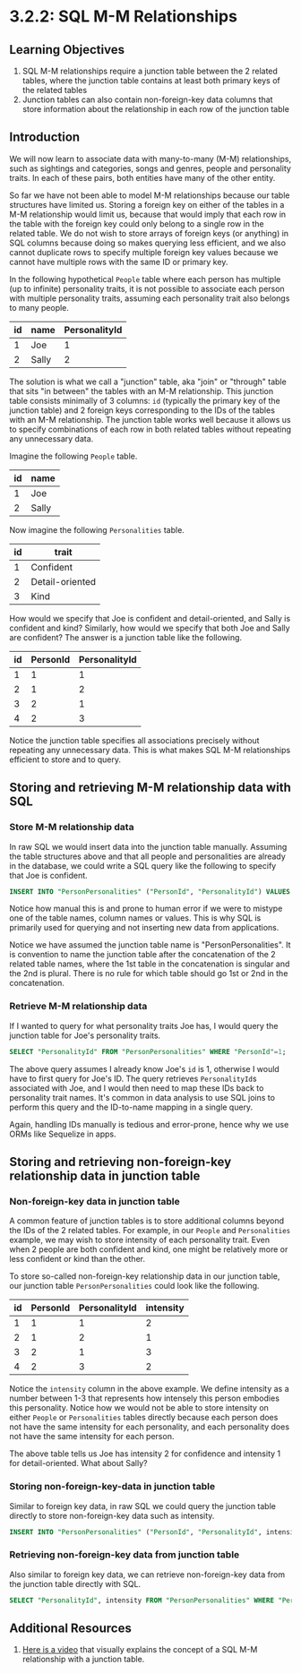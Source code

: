 # 3.2.2: SQL M-M Relationships

## Learning Objectives

1. SQL M-M relationships require a junction table between the 2 related tables, where the junction table contains at least both primary keys of the related tables
2. Junction tables can also contain non-foreign-key data columns that store information about the relationship in each row of the junction table

## Introduction

We will now learn to associate data with many-to-many (M-M) relationships, such as sightings and categories, songs and genres, people and personality traits. In each of these pairs, both entities have many of the other entity.&#x20;

So far we have not been able to model M-M relationships because our table structures have limited us. Storing a foreign key on either of the tables in a M-M relationship would limit us, because that would imply that each row in the table with the foreign key could only belong to a single row in the related table. We do not wish to store arrays of foreign keys (or anything) in SQL columns because doing so makes querying less efficient, and we also cannot duplicate rows to specify multiple foreign key values because we cannot have multiple rows with the same ID or primary key.&#x20;

In the following hypothetical `People` table where each person has multiple (up to infinite) personality traits, it is not possible to associate each person with multiple personality traits, assuming each personality trait also belongs to many people.

| id | name  | PersonalityId |
| -- | ----- | ------------- |
| 1  | Joe   | 1             |
| 2  | Sally | 2             |

The solution is what we call a "junction" table, aka "join" or "through" table that sits "in between" the tables with an M-M relationship. This junction table consists minimally of 3 columns: `id` (typically the primary key of the junction table) and 2 foreign keys corresponding to the IDs of the tables with an M-M relationship. The junction table works well because it allows us to specify combinations of each row in both related tables without repeating any unnecessary data.

Imagine the following `People` table.

| id | name  |
| -- | ----- |
| 1  | Joe   |
| 2  | Sally |

Now imagine the following `Personalities` table.

| id | trait           |
| -- | --------------- |
| 1  | Confident       |
| 2  | Detail-oriented |
| 3  | Kind            |

How would we specify that Joe is confident and detail-oriented, and Sally is confident and kind? Similarly, how would we specify that both Joe and Sally are confident? The answer is a junction table like the following.

| id | PersonId | PersonalityId |
| -- | -------- | ------------- |
| 1  | 1        | 1             |
| 2  | 1        | 2             |
| 3  | 2        | 1             |
| 4  | 2        | 3             |

Notice the junction table specifies all associations precisely without repeating any unnecessary data. This is what makes SQL M-M relationships efficient to store and to query.

## Storing and retrieving M-M relationship data with SQL

### Store M-M relationship data

In raw SQL we would insert data into the junction table manually. Assuming the table structures above and that all people and personalities are already in the database, we could write a SQL query like the following to specify that Joe is confident.

```sql
INSERT INTO "PersonPersonalities" ("PersonId", "PersonalityId") VALUES (1, 1);
```

Notice how manual this is and prone to human error if we were to mistype one of the table names, column names or values. This is why SQL is primarily used for querying and not inserting new data from applications.

Notice we have assumed the junction table name is "PersonPersonalities". It is convention to name the junction table after the concatenation of the 2 related table names, where the 1st table in the concatenation is singular and the 2nd is plural. There is no rule for which table should go 1st or 2nd in the concatenation.

### Retrieve M-M relationship data

If I wanted to query for what personality traits Joe has, I would query the junction table for Joe's personality traits.

```sql
SELECT "PersonalityId" FROM "PersonPersonalities" WHERE "PersonId"=1;
```

The above query assumes I already know Joe's `id` is 1, otherwise I would have to first query for Joe's ID. The query retrieves `PersonalityId`s associated with Joe, and I would then need to map these IDs back to personality trait names. It's common in data analysis to use SQL joins to perform this query and the ID-to-name mapping in a single query.

Again, handling IDs manually is tedious and error-prone, hence why we use ORMs like Sequelize in apps.

## Storing and retrieving non-foreign-key relationship data in junction table

### Non-foreign-key data in junction table

A common feature of junction tables is to store additional columns beyond the IDs of the 2 related tables. For example, in our `People` and `Personalities` example, we may wish to store intensity of each personality trait. Even when 2 people are both confident and kind, one might be relatively more or less confident or kind than the other.

To store so-called non-foreign-key relationship data in our junction table, our junction table `PersonPersonalities` could look like the following.

| id | PersonId | PersonalityId | intensity |
| -- | -------- | ------------- | --------- |
| 1  | 1        | 1             | 2         |
| 2  | 1        | 2             | 1         |
| 3  | 2        | 1             | 3         |
| 4  | 2        | 3             | 2         |

Notice the `intensity` column in the above example. We define intensity as a number between 1-3 that represents how intensely this person embodies this personality. Notice how we would not be able to store intensity on either `People` or `Personalities` tables directly because each person does not have the same intensity for each personality, and each personality does not have the same intensity for each person.

The above table tells us Joe has intensity 2 for confidence and intensity 1 for detail-oriented. What about Sally?

### Storing non-foreign-key-data in junction table

Similar to foreign key data, in raw SQL we could query the junction table directly to store non-foreign-key data such as intensity.

```sql
INSERT INTO "PersonPersonalities" ("PersonId", "PersonalityId", intensity) VALUES (1, 1, 2);
```

### Retrieving non-foreign-key data from junction table

Also similar to foreign key data, we can retrieve non-foreign-key data from the junction table directly with SQL.

```sql
SELECT "PersonalityId", intensity FROM "PersonPersonalities" WHERE "PersonId"=1;
```

## Additional Resources

1. <a href="https://youtu.be/1eUn6lsZ7c4" target="_blank">Here is a video</a> that visually explains the concept of a SQL M-M relationship with a junction table.
